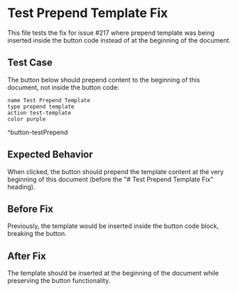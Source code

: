 # Test Prepend Template Fix

This file tests the fix for issue #217 where prepend template was being inserted inside the button code instead of at the beginning of the document.

## Test Case

The button below should prepend content to the beginning of this document, not inside the button code:

```button
name Test Prepend Template
type prepend template
action test-template
color purple
```
^button-testPrepend

## Expected Behavior

When clicked, the button should prepend the template content at the very beginning of this document (before the "# Test Prepend Template Fix" heading).

## Before Fix

Previously, the template would be inserted inside the button code block, breaking the button.

## After Fix

The template should be inserted at the beginning of the document while preserving the button functionality. 